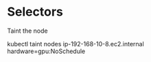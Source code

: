 # Selectors

Taint the node

kubectl taint nodes ip-192-168-10-8.ec2.internal   hardware=gpu:NoSchedule


